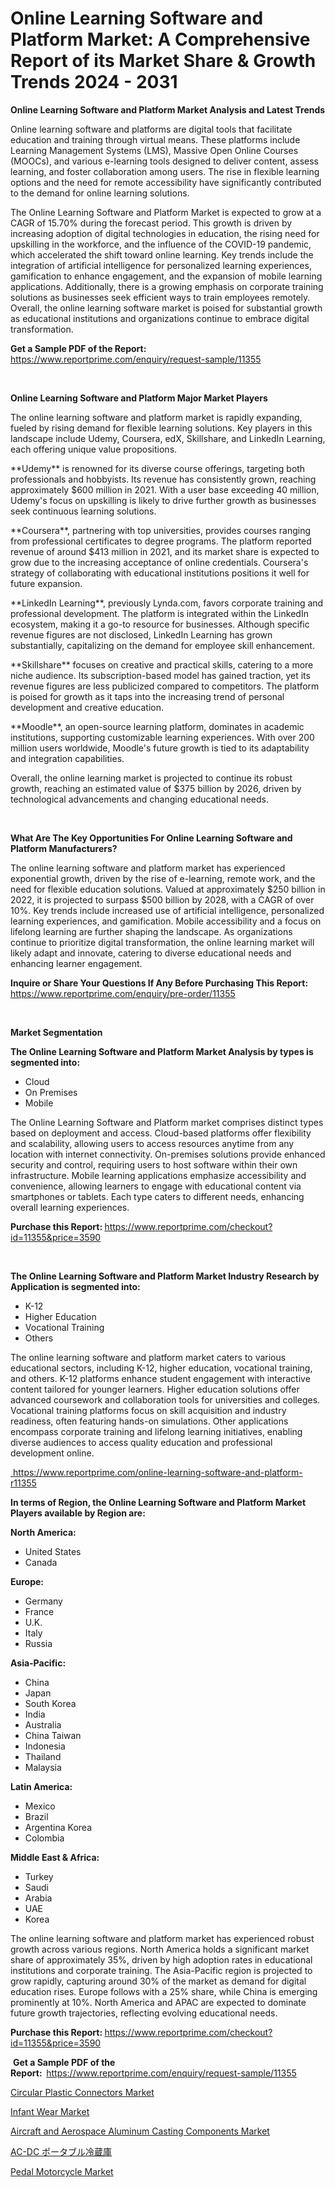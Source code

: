 <p><h1>Online Learning Software and Platform Market: A Comprehensive Report of its Market Share & Growth Trends 2024 - 2031</h1></p><p><strong>Online Learning Software and Platform Market Analysis and Latest Trends</strong></p>
<p><p>Online learning software and platforms are digital tools that facilitate education and training through virtual means. These platforms include Learning Management Systems (LMS), Massive Open Online Courses (MOOCs), and various e-learning tools designed to deliver content, assess learning, and foster collaboration among users. The rise in flexible learning options and the need for remote accessibility have significantly contributed to the demand for online learning solutions.</p><p>The Online Learning Software and Platform Market is expected to grow at a CAGR of 15.70% during the forecast period. This growth is driven by increasing adoption of digital technologies in education, the rising need for upskilling in the workforce, and the influence of the COVID-19 pandemic, which accelerated the shift toward online learning. Key trends include the integration of artificial intelligence for personalized learning experiences, gamification to enhance engagement, and the expansion of mobile learning applications. Additionally, there is a growing emphasis on corporate training solutions as businesses seek efficient ways to train employees remotely. Overall, the online learning software market is poised for substantial growth as educational institutions and organizations continue to embrace digital transformation.</p></p>
<p><strong>Get a Sample PDF of the Report:&nbsp;</strong> <a href="https://www.reportprime.com/enquiry/request-sample/11355">https://www.reportprime.com/enquiry/request-sample/11355</a></p>
<p>&nbsp;</p>
<p><strong>Online Learning Software and Platform Major Market Players</strong></p>
<p><p>The online learning software and platform market is rapidly expanding, fueled by rising demand for flexible learning solutions. Key players in this landscape include Udemy, Coursera, edX, Skillshare, and LinkedIn Learning, each offering unique value propositions.</p><p>**Udemy** is renowned for its diverse course offerings, targeting both professionals and hobbyists. Its revenue has consistently grown, reaching approximately $600 million in 2021. With a user base exceeding 40 million, Udemy's focus on upskilling is likely to drive further growth as businesses seek continuous learning solutions.</p><p>**Coursera**, partnering with top universities, provides courses ranging from professional certificates to degree programs. The platform reported revenue of around $413 million in 2021, and its market share is expected to grow due to the increasing acceptance of online credentials. Coursera's strategy of collaborating with educational institutions positions it well for future expansion.</p><p>**LinkedIn Learning**, previously Lynda.com, favors corporate training and professional development. The platform is integrated within the LinkedIn ecosystem, making it a go-to resource for businesses. Although specific revenue figures are not disclosed, LinkedIn Learning has grown substantially, capitalizing on the demand for employee skill enhancement.</p><p>**Skillshare** focuses on creative and practical skills, catering to a more niche audience. Its subscription-based model has gained traction, yet its revenue figures are less publicized compared to competitors. The platform is poised for growth as it taps into the increasing trend of personal development and creative education.</p><p>**Moodle**, an open-source learning platform, dominates in academic institutions, supporting customizable learning experiences. With over 200 million users worldwide, Moodle's future growth is tied to its adaptability and integration capabilities.</p><p>Overall, the online learning market is projected to continue its robust growth, reaching an estimated value of $375 billion by 2026, driven by technological advancements and changing educational needs.</p></p>
<p>&nbsp;</p>
<p><strong>What Are The Key Opportunities For Online Learning Software and Platform Manufacturers?</strong></p>
<p><p>The online learning software and platform market has experienced exponential growth, driven by the rise of e-learning, remote work, and the need for flexible education solutions. Valued at approximately $250 billion in 2022, it is projected to surpass $500 billion by 2028, with a CAGR of over 10%. Key trends include increased use of artificial intelligence, personalized learning experiences, and gamification. Mobile accessibility and a focus on lifelong learning are further shaping the landscape. As organizations continue to prioritize digital transformation, the online learning market will likely adapt and innovate, catering to diverse educational needs and enhancing learner engagement.</p></p>
<p><strong>Inquire or Share Your Questions If Any Before Purchasing This Report:</strong> <a href="https://www.reportprime.com/enquiry/pre-order/11355">https://www.reportprime.com/enquiry/pre-order/11355</a></p>
<p>&nbsp;</p>
<p><strong>Market Segmentation</strong></p>
<p><strong>The Online Learning Software and Platform Market Analysis by types is segmented into:</strong></p>
<p><ul><li>Cloud</li><li>On Premises</li><li>Mobile</li></ul></p>
<p><p>The Online Learning Software and Platform market comprises distinct types based on deployment and access. Cloud-based platforms offer flexibility and scalability, allowing users to access resources anytime from any location with internet connectivity. On-premises solutions provide enhanced security and control, requiring users to host software within their own infrastructure. Mobile learning applications emphasize accessibility and convenience, allowing learners to engage with educational content via smartphones or tablets. Each type caters to different needs, enhancing overall learning experiences.</p></p>
<p><strong>Purchase this Report:&nbsp;</strong><a href="https://www.reportprime.com/checkout?id=11355&price=3590">https://www.reportprime.com/checkout?id=11355&price=3590</a></p>
<p>&nbsp;</p>
<p><strong>The Online Learning Software and Platform Market Industry Research by Application is segmented into:</strong></p>
<p><ul><li>K-12</li><li>Higher Education</li><li>Vocational Training</li><li>Others</li></ul></p>
<p><p>The online learning software and platform market caters to various educational sectors, including K-12, higher education, vocational training, and others. K-12 platforms enhance student engagement with interactive content tailored for younger learners. Higher education solutions offer advanced coursework and collaboration tools for universities and colleges. Vocational training platforms focus on skill acquisition and industry readiness, often featuring hands-on simulations. Other applications encompass corporate training and lifelong learning initiatives, enabling diverse audiences to access quality education and professional development online.</p></p>
<p><a href="https://www.reportprime.com/online-learning-software-and-platform-r11355">&nbsp;https://www.reportprime.com/online-learning-software-and-platform-r11355</a></p>
<p><strong>In terms of Region, the Online Learning Software and Platform Market Players available by Region are:</strong></p>
<p>
    <p> <strong> North America: </strong>
        <ul>
            <li>United States</li>
            <li>Canada</li>
        </ul>
        </p> 
    <p> <strong> Europe: </strong>
        <ul>
            <li>Germany</li>
            <li>France</li>
            <li>U.K.</li>
            <li>Italy</li>
            <li>Russia</li>
        </ul>
        </p> 
    <p> <strong> Asia-Pacific: </strong>
        <ul>
            <li>China</li>
            <li>Japan</li>
            <li>South Korea</li>
            <li>India</li>
            <li>Australia</li>
            <li>China Taiwan</li>
            <li>Indonesia</li>
            <li>Thailand</li>
            <li>Malaysia</li>
        </ul>
        </p> 
    <p> <strong> Latin America: </strong>
        <ul>
            <li>Mexico</li>
            <li>Brazil</li>
            <li>Argentina Korea</li>
            <li>Colombia</li>
        </ul>
        </p> 
    <p> <strong> Middle East & Africa: </strong>
        <ul>
            <li>Turkey</li>
            <li>Saudi</li>
            <li>Arabia</li>
            <li>UAE</li>
            <li>Korea</li>
        </ul>
    </p>
    </p>
<p><p>The online learning software and platform market has experienced robust growth across various regions. North America holds a significant market share of approximately 35%, driven by high adoption rates in educational institutions and corporate training. The Asia-Pacific region is projected to grow rapidly, capturing around 30% of the market as demand for digital education rises. Europe follows with a 25% share, while China is emerging prominently at 10%. North America and APAC are expected to dominate future growth trajectories, reflecting evolving educational needs.</p></p>
<p><strong>Purchase this Report: </strong><a href="https://www.reportprime.com/checkout?id=11355&price=3590">https://www.reportprime.com/checkout?id=11355&price=3590</a></p>
<p>&nbsp;<strong>Get a Sample PDF of the Report:&nbsp;&nbsp;</strong><a href="https://www.reportprime.com/enquiry/request-sample/11355">https://www.reportprime.com/enquiry/request-sample/11355</a></p>
<p><strong></strong></p>
<p><p><a href="https://github.com/LilianFaulkner65/Market-Research-Report-List-1/blob/main/circular-plastic-connectors-market.md">Circular Plastic Connectors Market</a></p><p><a href="https://www.linkedin.com/pulse/global-infant-wear-industry-research-report-competitive-landscape-wsw4e?trackingId=6twsbhxkTA%2BdC1Hmetl1fg%3D%3D">Infant Wear Market</a></p><p><a href="https://github.com/RuthLucas64/Market-Research-Report-List-1/blob/main/aircraft-and-aerospace-aluminum-casting-components-market.md">Aircraft and Aerospace Aluminum Casting Components Market</a></p><p><a href="https://medium.com/@lillianamurazik2023/ac-dc-portable-refrigerators-market-%E3%81%AF-%E3%82%B3%E3%82%B9%E3%83%88%E7%AE%A1%E7%90%86%E3%81%A8%E5%8A%B9%E7%8E%87%E5%90%91%E4%B8%8A%E3%82%92%E5%84%AA%E5%85%88%E3%81%97%E3%81%BE%E3%81%99-%E3%81%95%E3%82%89%E3%81%AB-%E5%A0%B1%E5%91%8A%E6%9B%B8%E3%81%AF%E5%B8%82%E5%A0%B4%E3%81%AE%E9%9C%80%E8%A6%81%E9%9D%A2%E3%81%A8%E4%BE%9B%E7%B5%A6%E9%9D%A2%E3%81%AE%E4%B8%A1%E6%96%B9%E3%82%92%E3%82%AB%E3%83%90%E3%83%BC%E3%81%97%E3%81%A6%E3%81%84%E3%81%BE%E3%81%99-ac-dc-103a31fc63d4">AC-DC ポータブル冷蔵庫</a></p><p><a href="https://issuu.com/reportprime-2/docs/pedal-motorcycle-market-size-2030.p_29fe31f31bff4e">Pedal Motorcycle Market</a></p></p>